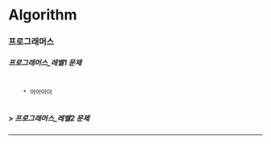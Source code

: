 Algorithm
=============
### 프로그래머스
##### 프로그래머스_레벨1 문제
<pre>
  <code>
    * 아아아아
  </code>
</pre>


##### > 프로그래머스_레벨2 문제
***
